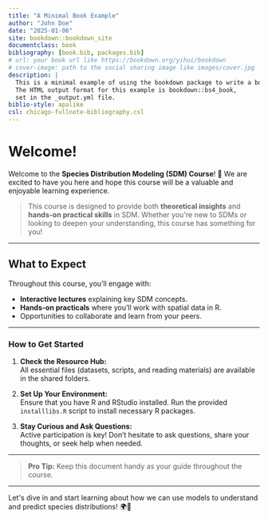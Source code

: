 ```yaml
--- 
title: "A Minimal Book Example"
author: "John Doe"
date: "2025-01-06"
site: bookdown::bookdown_site
documentclass: book
bibliography: [book.bib, packages.bib]
# url: your book url like https://bookdown.org/yihui/bookdown
# cover-image: path to the social sharing image like images/cover.jpg
description: |
  This is a minimal example of using the bookdown package to write a book.
  The HTML output format for this example is bookdown::bs4_book,
  set in the _output.yml file.
biblio-style: apalike
csl: chicago-fullnote-bibliography.csl
---
```


# Welcome!

Welcome to the **Species Distribution Modeling (SDM) Course**! 🎉 We are excited to have you here and hope this course will be a valuable and enjoyable learning experience.

> This course is designed to provide both **theoretical insights** and **hands-on practical skills** in SDM. Whether you're new to SDMs or looking to deepen your understanding, this course has something for you!

---

## What to Expect

Throughout this course, you’ll engage with:
- **Interactive lectures** explaining key SDM concepts.
- **Hands-on practicals** where you’ll work with spatial data in R.
- Opportunities to collaborate and learn from your peers.

---

### How to Get Started

1. **Check the Resource Hub:**  
   All essential files (datasets, scripts, and reading materials) are available in the shared folders.
   
2. **Set Up Your Environment:**  
   Ensure that you have R and RStudio installed. Run the provided `installlibs.R` script to install necessary R packages.

3. **Stay Curious and Ask Questions:**  
   Active participation is key! Don’t hesitate to ask questions, share your thoughts, or seek help when needed.

---

> **Pro Tip:** Keep this document handy as your guide throughout the course.

---

Let's dive in and start learning about how we can use models to understand and predict species distributions! 🌍🐾

